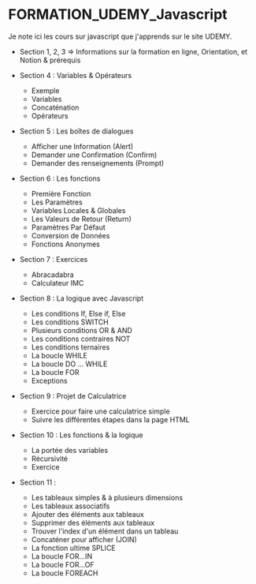 # FORMATION_UDEMY_Javascript

Je note ici les cours sur javascript que j'apprends sur le site UDEMY.

- Section 1, 2, 3 => Informations sur la formation en ligne, Orientation, et Notion & prérequis

- Section 4 : Variables & Opérateurs
    * Exemple
    * Variables
    * Concaténation
    * Opérateurs

- Section 5 : Les boîtes de dialogues
    * Afficher une Information (Alert)
    * Demander une Confirmation (Confirm)
    * Demander des renseignements (Prompt)

- Section 6 : Les fonctions
    * Première Fonction
    * Les Paramètres
    * Variables Locales & Globales
    * Les Valeurs de Retour (Return)
    * Paramètres Par Défaut
    * Conversion de Données
    * Fonctions Anonymes

- Section 7 : Exercices
    * Abracadabra
    * Calculateur IMC

- Section 8 : La logique avec Javascript
    * Les conditions If, Else if, Else
    * Les conditions SWITCH
    * Plusieurs conditions OR & AND
    * Les conditions contraires NOT
    * Les conditions ternaires 
    * La boucle WHILE
    * La boucle DO ... WHILE
    * La boucle FOR
    * Exceptions

- Section 9 : Projet de Calculatrice
    * Exercice pour faire une calculatrice simple
    * Suivre les différentes étapes dans la page HTML

- Section 10 : Les fonctions & la logique
    * La portée des variables
    * Récursivité
    * Exercice

- Section 11 : 
    * Les tableaux simples & à plusieurs dimensions
    * Les tableaux associatifs
    * Ajouter des éléments aux tableaux
    * Supprimer des éléments aux tableaux
    * Trouver l'index d'un élément dans un tableau
    * Concaténer pour afficher (JOIN)
    * La fonction ultime SPLICE
    * La boucle FOR...IN
    * La boucle FOR...OF
    * La boucle FOREACH
